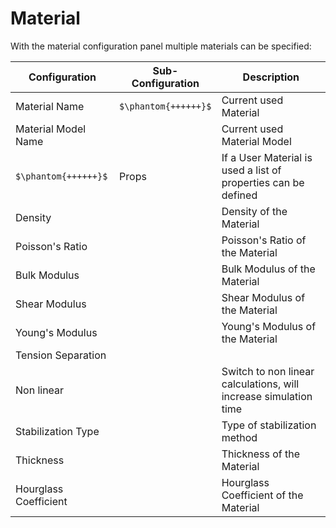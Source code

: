 <!--
SPDX-FileCopyrightText: 2023 PeriHub <https://github.com/PeriHub>

SPDX-License-Identifier: Apache-2.0
-->

# Material

With the material configuration panel multiple materials can be specified:

Configuration | Sub-Configuration | Description
--- | --- | ---
Material Name | `$\phantom{++++++}$` | Current used Material
Material Model Name | | Current used Material Model
`$\phantom{++++++}$`  | Props | If a User Material is used a list of properties can be defined
Density | | Density of the Material
Poisson's Ratio | | Poisson's Ratio of the Material
Bulk Modulus | | Bulk Modulus of the Material
Shear Modulus | | Shear Modulus of the Material
Young's Modulus | | Young's Modulus of the Material
Tension Separation | |
Non linear | | Switch to non linear calculations, will increase simulation time
Stabilization Type | | Type of stabilization method
Thickness | | Thickness of the Material
Hourglass Coefficient | | Hourglass Coefficient of the Material
